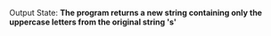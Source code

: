 Output State: **The program returns a new string containing only the uppercase letters from the original string 's'**
